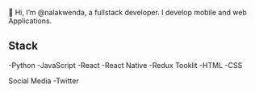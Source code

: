 👋 Hi, I’m @nalakwenda, a fullstack developer. I develop mobile and web Applications.

## Stack
-Python
-JavaScript
-React
-React Native
-Redux Tooklit
-HTML
-CSS
 
 Social Media
 -Twitter 


<!---
nalakwenda/nalakwenda is a ✨ special ✨ repository because its `README.md` (this file) appears on your GitHub profile.
You can click the Preview link to take a look at your changes.
--->
